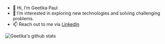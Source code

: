 - 👋 Hi, I’m Geetika Paul
- 👀 I’m interested in exploring new technologies and solving challenging problems.
- 📫 Reach out to me via <a href = "https://www.linkedin.com/in/geetikapaul">LinkedIn</a>

![Geetika's github stats](https://github-readme-stats.vercel.app/api?username=geetikaPaul)

<!---
geetikaPaul/geetikaPaul is a ✨ special ✨ repository because its `README.md` (this file) appears on your GitHub profile.
You can click the Preview link to take a look at your changes.
--->
